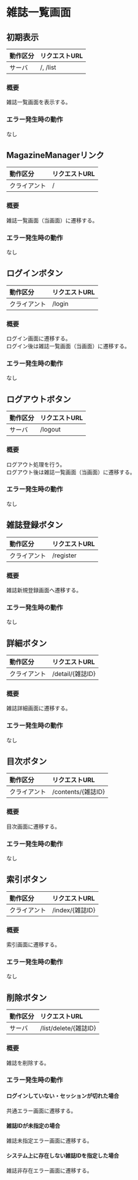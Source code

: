 # 雑誌一覧画面

## 初期表示
|動作区分|リクエストURL|
|:--|:--|
|サーバ|/, /list|
### 概要
雑誌一覧画面を表示する。
### エラー発生時の動作
なし

## MagazineManagerリンク
|動作区分|リクエストURL|
|:--|:--|
|クライアント|/|
### 概要
雑誌一覧画面（当画面）に遷移する。
### エラー発生時の動作
なし

## ログインボタン
|動作区分|リクエストURL|
|:--|:--|
|クライアント|/login|
### 概要
ログイン画面に遷移する。  
ログイン後は雑誌一覧画面（当画面）に遷移する。
### エラー発生時の動作
なし

## ログアウトボタン
|動作区分|リクエストURL|
|:--|:--|
|サーバ|/logout|
### 概要
ログアウト処理を行う。  
ログアウト後は雑誌一覧画面（当画面）に遷移する。
### エラー発生時の動作
なし

## 雑誌登録ボタン
|動作区分|リクエストURL|
|:--|:--|
|クライアント|/register|
### 概要
雑誌新規登録画面へ遷移する。
### エラー発生時の動作
なし

## 詳細ボタン
|動作区分|リクエストURL|
|:--|:--|
|クライアント|/detail/{雑誌ID}|
### 概要
雑誌詳細画面に遷移する。
### エラー発生時の動作
なし

## 目次ボタン
|動作区分|リクエストURL|
|:--|:--|
|クライアント|/contents/{雑誌ID}|
### 概要
目次画面に遷移する。
### エラー発生時の動作
なし

## 索引ボタン
|動作区分|リクエストURL|
|:--|:--|
|クライアント|/index/{雑誌ID}|
### 概要
索引画面に遷移する。
### エラー発生時の動作
なし

## 削除ボタン
|動作区分|リクエストURL|
|:--|:--|
|サーバ|/list/delete/{雑誌ID}|
### 概要
雑誌を削除する。
### エラー発生時の動作
#### ログインしていない・セッションが切れた場合
共通エラー画面に遷移する。
#### 雑誌IDが未指定の場合
雑誌未指定エラー画面に遷移する。
#### システム上に存在しない雑誌IDを指定した場合
雑誌非存在エラー画面に遷移する。

